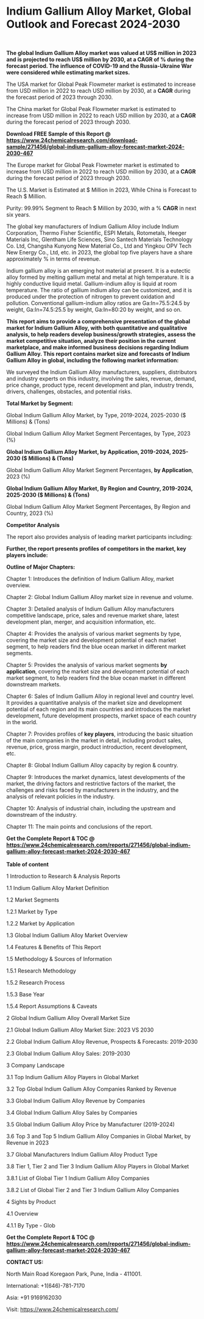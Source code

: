 <h1>Indium Gallium Alloy Market, Global Outlook and Forecast 2024-2030</h1><br/><p><strong>The global Indium Gallium Alloy market was valued at US$ million in 2023 and is projected to reach US$ million by 2030, at a <strong>CAGR</strong> of % during the forecast period. The influence of COVID-19 and the Russia-Ukraine War were considered while estimating market sizes.</strong></p><p>The USA market for Global Peak Flowmeter market is estimated to increase from USD million in 2022 to reach USD million by 2030, at a <strong>CAGR</strong> during the forecast period of 2023 through 2030.</p><p>The China market for Global Peak Flowmeter market is estimated to increase from USD million in 2022 to reach USD million by 2030, at a <strong>CAGR</strong> during the forecast period of 2023 through 2030.</p><div><b>Download FREE Sample of this Report @ <a href="https://www.24chemicalresearch.com/download-sample/271456/global-indium-gallium-alloy-forecast-market-2024-2030-467">https://www.24chemicalresearch.com/download-sample/271456/global-indium-gallium-alloy-forecast-market-2024-2030-467</a></b></div><p>The Europe market for Global Peak Flowmeter market is estimated to increase from USD million in 2022 to reach USD million by 2030, at a <strong>CAGR</strong> during the forecast period of 2023 through 2030.</p><p>The U.S. Market is Estimated at $ Million in 2023, While China is Forecast to Reach $ Million.</p><p>Purity: 99.99% Segment to Reach $ Million by 2030, with a % <strong>CAGR</strong> in next six years.</p><p>The global key manufacturers of Indium Gallium Alloy include Indium Corporation, Thermo Fisher Scientific, ESPI Metals, Rotometals, Heeger Materials Inc, Glentham Life Sciences, Sino Santech Materials Technology Co. Ltd, Changsha Kunyong New Material Co., Ltd and Yingkou OPV Tech New Energy Co., Ltd, etc. in 2023, the global top five players have a share approximately % in terms of revenue.</p><p>Indium gallium alloy is an emerging hot material at present. It is a eutectic alloy formed by melting gallium metal and metal at high temperature. It is a highly conductive liquid metal. Gallium-indium alloy is liquid at room temperature. The ratio of gallium indium alloy can be customized, and it is produced under the protection of nitrogen to prevent oxidation and pollution. Conventional gallium-indium alloy ratios are Ga:In=75.5:24.5 by weight, Ga:In=74.5:25.5 by weight, Ga:In=80:20 by weight, and so on.</p><p><strong>This report aims to provide a comprehensive presentation of the global market for Indium Gallium Alloy, with both quantitative and qualitative analysis, to help readers develop business/growth strategies, assess the market competitive situation, analyze their position in the current marketplace, and make informed business decisions regarding Indium Gallium Alloy. This report contains market size and forecasts of Indium Gallium Alloy in global, including the following market information:</strong></p><p>We surveyed the Indium Gallium Alloy manufacturers, suppliers, distributors and industry experts on this industry, involving the sales, revenue, demand, price change, product type, recent development and plan, industry trends, drivers, challenges, obstacles, and potential risks.</p><p><strong>Total Market by Segment:</strong></p><p>Global Indium Gallium Alloy Market, by Type, 2019-2024, 2025-2030 ($ Millions) & (Tons)</p><p>Global Indium Gallium Alloy Market Segment Percentages, by Type, 2023 (%)</p><p><strong>Global Indium Gallium Alloy Market, <strong>by Application</strong>, 2019-2024, 2025-2030 ($ Millions) & (Tons)</strong></p><p>Global Indium Gallium Alloy Market Segment Percentages, <strong>by Application</strong>, 2023 (%)</p><p><strong>Global Indium Gallium Alloy Market, By Region and Country, 2019-2024, 2025-2030 ($ Millions) & (Tons)</strong></p><p>Global Indium Gallium Alloy Market Segment Percentages, By Region and Country, 2023 (%)</p><p><strong>Competitor Analysis</strong></p><p>The report also provides analysis of leading market participants including:</p><p><strong>Further, the report presents profiles of competitors in the market, <strong>key players</strong> include:</strong></p><p><strong>Outline of Major Chapters:</strong></p><p>Chapter 1: Introduces the definition of Indium Gallium Alloy, market overview.</p><p>Chapter 2: Global Indium Gallium Alloy market size in revenue and volume.</p><p>Chapter 3: Detailed analysis of Indium Gallium Alloy manufacturers competitive landscape, price, sales and revenue market share, latest development plan, merger, and acquisition information, etc.</p><p>Chapter 4: Provides the analysis of various market segments by type, covering the market size and development potential of each market segment, to help readers find the blue ocean market in different market segments.</p><p>Chapter 5: Provides the analysis of various market segments <strong>by application</strong>, covering the market size and development potential of each market segment, to help readers find the blue ocean market in different downstream markets.</p><p>Chapter 6: Sales of Indium Gallium Alloy in regional level and country level. It provides a quantitative analysis of the market size and development potential of each region and its main countries and introduces the market development, future development prospects, market space of each country in the world.</p><p>Chapter 7: Provides profiles of <strong>key players</strong>, introducing the basic situation of the main companies in the market in detail, including product sales, revenue, price, gross margin, product introduction, recent development, etc.</p><p>Chapter 8: Global Indium Gallium Alloy capacity by region & country.</p><p>Chapter 9: Introduces the market dynamics, latest developments of the market, the driving factors and restrictive factors of the market, the challenges and risks faced by manufacturers in the industry, and the analysis of relevant policies in the industry.</p><p>Chapter 10: Analysis of industrial chain, including the upstream and downstream of the industry.</p><p>Chapter 11: The main points and conclusions of the report.</p><div><b>Get the Complete Report & TOC @ <a href="https://www.24chemicalresearch.com/reports/271456/global-indium-gallium-alloy-forecast-market-2024-2030-467">https://www.24chemicalresearch.com/reports/271456/global-indium-gallium-alloy-forecast-market-2024-2030-467</a></b></div><br><b>Table of content</b><p>1 Introduction to Research & Analysis Reports<br />
 
  1.1 Indium Gallium Alloy Market Definition<br />
 
  1.2 Market Segments<br />
 
  1.2.1 Market by Type<br />
 
  1.2.2 Market by Application<br />
 
  1.3 Global Indium Gallium Alloy Market Overview<br />
 
  1.4 Features & Benefits of This Report<br />
 
  1.5 Methodology & Sources of Information<br />
 
  1.5.1 Research Methodology<br />
 
  1.5.2 Research Process<br />
 
  1.5.3 Base Year<br />
 
  1.5.4 Report Assumptions & Caveats<br />
 
 2 Global Indium Gallium Alloy Overall Market Size<br />
 
  2.1 Global Indium Gallium Alloy Market Size: 2023 VS 2030<br />
 
  2.2 Global Indium Gallium Alloy Revenue, Prospects & Forecasts: 2019-2030<br />
 
  2.3 Global Indium Gallium Alloy Sales: 2019-2030<br />
 
 3 Company Landscape<br />
 
  3.1 Top Indium Gallium Alloy Players in Global Market<br />
 
  3.2 Top Global Indium Gallium Alloy Companies Ranked by Revenue<br />
 
  3.3 Global Indium Gallium Alloy Revenue by Companies<br />
 
  3.4 Global Indium Gallium Alloy Sales by Companies<br />
 
  3.5 Global Indium Gallium Alloy Price by Manufacturer (2019-2024)<br />
 
  3.6 Top 3 and Top 5 Indium Gallium Alloy Companies in Global Market, by Revenue in 2023<br />
 
  3.7 Global Manufacturers Indium Gallium Alloy Product Type<br />
 
  3.8 Tier 1, Tier 2 and Tier 3 Indium Gallium Alloy Players in Global Market<br />
 
  3.8.1 List of Global Tier 1 Indium Gallium Alloy Companies<br />
 
  3.8.2 List of Global Tier 2 and Tier 3 Indium Gallium Alloy Companies<br />
 
 4 Sights by Product<br />
 
  4.1 Overview<br />
 
  4.1.1 By Type - Glob<br><div><b>Get the Complete Report & TOC @ <a href="https://www.24chemicalresearch.com/reports/271456/global-indium-gallium-alloy-forecast-market-2024-2030-467">https://www.24chemicalresearch.com/reports/271456/global-indium-gallium-alloy-forecast-market-2024-2030-467</a></b></div></p>
 
 <b>CONTACT US:</b><br>
 
 North Main Road Koregaon Park, Pune, India - 411001.<br/>
 
 International: +1(646)-781-7170<br/>
 
 Asia: +91 9169162030<br/>
 
 Visit: <a href="https://www.24chemicalresearch.com/">https://www.24chemicalresearch.com/</a>
 
 <br>